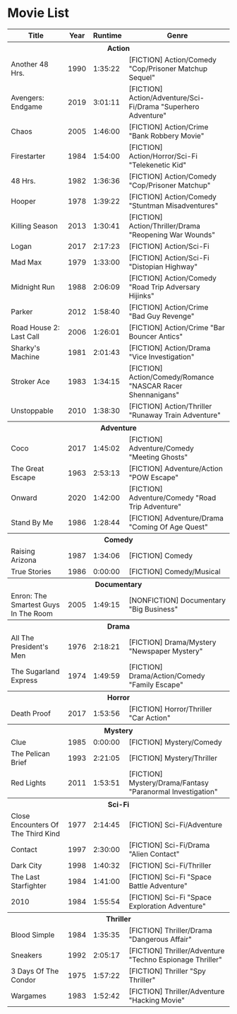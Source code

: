 # Movie List

<table>
 <colgroup>
  <col/>
  <col/>
  <col/>
  <col/>
 </colgroup>
 <thead>
  <tr>
   <th>Title</th>
   <th>Year</th>
   <th>Runtime</th>
   <th>Genre</th>
  </tr>
 </thead>
 <tbody>
  <tr>
   <th colspan='4'>Action</th>
  </tr>
  <tr>
   <td>Another 48 Hrs.</td>
   <td>1990</td>
   <td>1:35:22</td>
   <td>[FICTION] Action/Comedy "Cop/Prisoner Matchup Sequel"</td>
  </tr>
  <tr>
   <td>Avengers: Endgame</td>
   <td>2019</td>
   <td>3:01:11</td>
   <td>[FICTION] Action/Adventure/Sci-Fi/Drama "Superhero Adventure"</td>
  </tr>
  <tr>
   <td>Chaos</td>
   <td>2005</td>
   <td>1:46:00</td>
   <td>[FICTION] Action/Crime "Bank Robbery Movie"</td>
  </tr>
  <tr>
   <td>Firestarter</td>
   <td>1984</td>
   <td>1:54:00</td>
   <td>[FICTION] Action/Horror/Sci-Fi "Telekenetic Kid"</td>
  </tr>
  <tr>
   <td>48 Hrs.</td>
   <td>1982</td>
   <td>1:36:36</td>
   <td>[FICTION] Action/Comedy "Cop/Prisoner Matchup"</td>
  </tr>
  <tr>
   <td>Hooper</td>
   <td>1978</td>
   <td>1:39:22</td>
   <td>[FICTION] Action/Comedy "Stuntman Misadventures"</td>
  </tr>
  <tr>
   <td>Killing Season</td>
   <td>2013</td>
   <td>1:30:41</td>
   <td>[FICTION] Action/Thriller/Drama "Reopening War Wounds"</td>
  </tr>
  <tr>
   <td>Logan</td>
   <td>2017</td>
   <td>2:17:23</td>
   <td>[FICTION] Action/Sci-Fi</td>
  </tr>
  <tr>
   <td>Mad Max</td>
   <td>1979</td>
   <td>1:33:00</td>
   <td>[FICTION] Action/Sci-Fi "Distopian Highway"</td>
  </tr>
  <tr>
   <td>Midnight Run</td>
   <td>1988</td>
   <td>2:06:09</td>
   <td>[FICTION] Action/Comedy "Road Trip Adversary Hijinks"</td>
  </tr>
  <tr>
   <td>Parker</td>
   <td>2012</td>
   <td>1:58:40</td>
   <td>[FICTION] Action/Crime "Bad Guy Revenge"</td>
  </tr>
  <tr>
   <td>Road House 2: Last Call</td>
   <td>2006</td>
   <td>1:26:01</td>
   <td>[FICTION] Action/Crime "Bar Bouncer Antics"</td>
  </tr>
  <tr>
   <td>Sharky's Machine</td>
   <td>1981</td>
   <td>2:01:43</td>
   <td>[FICTION] Action/Drama "Vice Investigation"</td>
  </tr>
  <tr>
   <td>Stroker Ace</td>
   <td>1983</td>
   <td>1:34:15</td>
   <td>[FICTION] Action/Comedy/Romance "NASCAR Racer Shennanigans"</td>
  </tr>
  <tr>
   <td>Unstoppable</td>
   <td>2010</td>
   <td>1:38:30</td>
   <td>[FICTION] Action/Thriller "Runaway Train Adventure"</td>
  </tr>
 </tbody>
 <tbody>
  <tr>
   <th colspan='4'>Adventure</th>
  </tr>
  <tr>
   <td>Coco</td>
   <td>2017</td>
   <td>1:45:02</td>
   <td>[FICTION] Adventure/Comedy "Meeting Ghosts"</td>
  </tr>
  <tr>
   <td>The Great Escape</td>
   <td>1963</td>
   <td>2:53:13</td>
   <td>[FICTION] Adventure/Action "POW Escape"</td>
  </tr>
  <tr>
   <td>Onward</td>
   <td>2020</td>
   <td>1:42:00</td>
   <td>[FICTION] Adventure/Comedy "Road Trip Adventure"</td>
  </tr>
  <tr>
   <td>Stand By Me</td>
   <td>1986</td>
   <td>1:28:44</td>
   <td>[FICTION] Adventure/Drama "Coming Of Age Quest"</td>
  </tr>
 </tbody>
 <tbody>
  <tr>
   <th colspan='4'>Comedy</th>
  </tr>
  <tr>
   <td>Raising Arizona</td>
   <td>1987</td>
   <td>1:34:06</td>
   <td>[FICTION] Comedy</td>
  </tr>
  <tr>
   <td>True Stories</td>
   <td>1986</td>
   <td>0:00:00</td>
   <td>[FICTION] Comedy/Musical</td>
  </tr>
 </tbody>
 <tbody>
  <tr>
   <th colspan='4'>Documentary</th>
  </tr>
  <tr>
   <td>Enron: The Smartest Guys In The Room</td>
   <td>2005</td>
   <td>1:49:15</td>
   <td>[NONFICTION] Documentary "Big Business"</td>
  </tr>
 </tbody>
 <tbody>
  <tr>
   <th colspan='4'>Drama</th>
  </tr>
  <tr>
   <td>All The President's Men</td>
   <td>1976</td>
   <td>2:18:21</td>
   <td>[FICTION] Drama/Mystery "Newspaper Mystery"</td>
  </tr>
  <tr>
   <td>The Sugarland Express</td>
   <td>1974</td>
   <td>1:49:59</td>
   <td>[FICTION] Drama/Action/Comedy "Family Escape"</td>
  </tr>
 </tbody>
 <tbody>
  <tr>
   <th colspan='4'>Horror</th>
  </tr>
  <tr>
   <td>Death Proof</td>
   <td>2017</td>
   <td>1:53:56</td>
   <td>[FICTION] Horror/Thriller "Car Action"</td>
  </tr>
 </tbody>
 <tbody>
  <tr>
   <th colspan='4'>Mystery</th>
  </tr>
  <tr>
   <td>Clue</td>
   <td>1985</td>
   <td>0:00:00</td>
   <td>[FICTION] Mystery/Comedy</td>
  </tr>
  <tr>
   <td>The Pelican Brief</td>
   <td>1993</td>
   <td>2:21:05</td>
   <td>[FICTION] Mystery/Thriller</td>
  </tr>
  <tr>
   <td>Red Lights</td>
   <td>2011</td>
   <td>1:53:51</td>
   <td>[FICTION] Mystery/Drama/Fantasy "Paranormal Investigation"</td>
  </tr>
 </tbody>
 <tbody>
  <tr>
   <th colspan='4'>Sci-Fi</th>
  </tr>
  <tr>
   <td>Close Encounters Of The Third Kind</td>
   <td>1977</td>
   <td>2:14:45</td>
   <td>[FICTION] Sci-Fi/Adventure</td>
  </tr>
  <tr>
   <td>Contact</td>
   <td>1997</td>
   <td>2:30:00</td>
   <td>[FICTION] Sci-Fi/Drama "Alien Contact"</td>
  </tr>
  <tr>
   <td>Dark City</td>
   <td>1998</td>
   <td>1:40:32</td>
   <td>[FICTION] Sci-Fi/Thriller</td>
  </tr>
  <tr>
   <td>The Last Starfighter</td>
   <td>1984</td>
   <td>1:41:00</td>
   <td>[FICTION] Sci-Fi "Space Battle Adventure"</td>
  </tr>
  <tr>
   <td>2010</td>
   <td>1984</td>
   <td>1:55:54</td>
   <td>[FICTION] Sci-Fi "Space Exploration Adventure"</td>
  </tr>
 </tbody>
 <tbody>
  <tr>
   <th colspan='4'>Thriller</th>
  </tr>
  <tr>
   <td>Blood Simple</td>
   <td>1984</td>
   <td>1:35:35</td>
   <td>[FICTION] Thriller/Drama "Dangerous Affair"</td>
  </tr>
  <tr>
   <td>Sneakers</td>
   <td>1992</td>
   <td>2:05:17</td>
   <td>[FICTION] Thriller/Adventure "Techno Espionage Thriller"</td>
  </tr>
  <tr>
   <td>3 Days Of The Condor</td>
   <td>1975</td>
   <td>1:57:22</td>
   <td>[FICTION] Thriller "Spy Thriller"</td>
  </tr>
  <tr>
   <td>Wargames</td>
   <td>1983</td>
   <td>1:52:42</td>
   <td>[FICTION] Thriller/Adventure "Hacking Movie"</td>
  </tr>
 </tbody>
</table>
